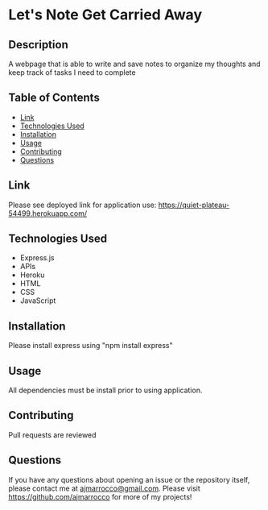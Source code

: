 # Let's Note Get Carried Away

## Description
A webpage that is able to write and save notes to organize my thoughts and keep track of tasks I need to complete

## Table of Contents
* [Link](#link)
* [Technologies Used](#technologies)
* [Installation](#installation)
* [Usage](#usage)
* [Contributing](#contributing)
* [Questions](#questions)

## Link
Please see deployed link for application use: https://quiet-plateau-54499.herokuapp.com/

## Technologies Used
* Express.js
* APIs
* Heroku
* HTML
* CSS
* JavaScript

## Installation
Please install express using "npm install express" 

## Usage
All dependencies must be install prior to using application. 

## Contributing
Pull requests are reviewed

## Questions
If you have any questions about opening an issue or the repository itself, please contact me at ajmarrocco@gmail.com.  Please visit https://github.com/ajmarrocco for more of my projects!